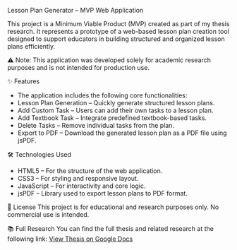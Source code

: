 Lesson Plan Generator – MVP Web Application

This project is a Minimum Viable Product (MVP) created as part of my thesis research. It represents a prototype of a web-based lesson plan creation tool designed to support educators in building structured and organized lesson plans efficiently.

⚠️ Note: This application was developed solely for academic research purposes and is not intended for production use.

✨ Features
- The application includes the following core functionalities:
- Lesson Plan Generation – Quickly generate structured lesson plans.
- Add Custom Task – Users can add their own tasks to a lesson plan.
- Add Textbook Task – Integrate predefined textbook-based tasks.
- Delete Tasks – Remove individual tasks from the plan.
- Export to PDF – Download the generated lesson plan as a PDF file using jsPDF.

🛠️ Technologies Used
- HTML5 – For the structure of the web application.
- CSS3 – For styling and responsive layout.
- JavaScript – For interactivity and core logic.
- jsPDF – Library used to export lesson plans to PDF format.

📄 License
This project is for educational and research purposes only. No commercial use is intended.

📚 Full Research
You can find the full thesis and related research at the following link:
[View Thesis on Google Docs](https://docs.google.com/document/d/15jXfRYoqnSyNldHYCx20UTe3n2MgH_tC-bEI5SPMbhY/edit?usp=sharing)
